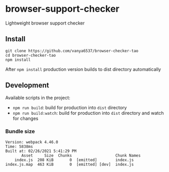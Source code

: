 # browser-support-checker
Lightweight browser support checker

## Install

```
git clone https://github.com/vanya6537/browser-checker-tao
cd browser-checker-tao 
npm install
```
After `npm install` production version builds to dist directory automatically
## Development

Available scripts in the project:

- `npm run build`: build for production into `dist` directory
- `npm run build:watch`: build for production into `dist` directory and watch for changes

### Bundle size

```
Version: webpack 4.46.0
Time: 5838ms
Built at: 02/26/2021 5:41:29 PM
       Asset     Size  Chunks                   Chunk Names
    index.js  208 KiB       0  [emitted]        index.js
index.js.map  463 KiB       0  [emitted] [dev]  index.js
```